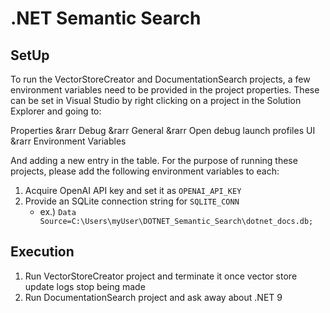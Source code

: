 # .NET Semantic Search

## SetUp

To run the VectorStoreCreator and DocumentationSearch projects, a few environment variables need to be provided in the project properties. These can be set in Visual Studio by right clicking on a project in the Solution Explorer and going to:

Properties &rarr Debug &rarr General &rarr Open debug launch profiles UI &rarr Environment Variables

And adding a new entry in the table. For the purpose of running these projects, please add the following environment variables to each:

1. Acquire OpenAI API key and set it as `OPENAI_API_KEY`
2. Provide an SQLite connection string for `SQLITE_CONN`
    - ex.) `Data Source=C:\Users\myUser\DOTNET_Semantic_Search\dotnet_docs.db;`

## Execution

1. Run VectorStoreCreator project and terminate it once vector store update logs stop being made
2. Run DocumentationSearch project and ask away about .NET 9
